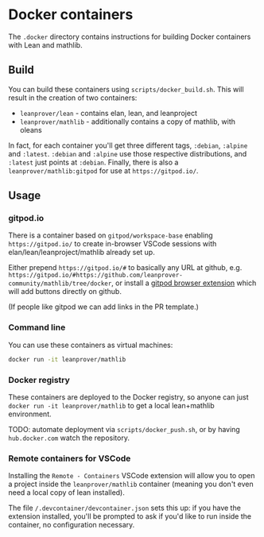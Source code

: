 # Docker containers

The `.docker` directory contains instructions for building Docker containers
with Lean and mathlib.

## Build

You can build these containers using `scripts/docker_build.sh`.
This will result in the creation of two containers:

* `leanprover/lean` - contains elan, lean, and leanproject
* `leanprover/mathlib` - additionally contains a copy of mathlib, with oleans

In fact, for each container you'll get three different tags, `:debian`, `:alpine` and `:latest`.
`:debian` and `:alpine` use those respective distributions, and `:latest` just points at `:debian`.
Finally, there is also a `leanprover/mathlib:gitpod` for use at `https://gitpod.io/`.

## Usage

### gitpod.io

There is a container based on `gitpod/workspace-base`
enabling `https://gitpod.io/` to create in-browser VSCode sessions
with elan/lean/leanproject/mathlib already set up.

Either prepend `https://gitpod.io/#` to basically any URL at github, e.g.
`https://gitpod.io/#https://github.com/leanprover-community/mathlib/tree/docker`,
or install a [gitpod browser extension](https://www.gitpod.io/docs/browser-extension/)
which will add buttons directly on github.

(If people like gitpod we can add links in the PR template.)

### Command line

You can use these containers as virtual machines:

```sh
docker run -it leanprover/mathlib
```

### Docker registry

These containers are deployed to the Docker registry, so anyone can just
`docker run -it leanprover/mathlib` to get a local lean+mathlib environment.

TODO: automate deployment via `scripts/docker_push.sh`,
or by having `hub.docker.com` watch the repository.

### Remote containers for VSCode

Installing the `Remote - Containers` VSCode extension
will allow you to open a project inside the `leanprover/mathlib` container
(meaning you don't even need a local copy of lean installed).

The file `/.devcontainer/devcontainer.json` sets this up:
if you have the extension installed, you'll be prompted to ask if you'd like to run inside the
container, no configuration necessary.
